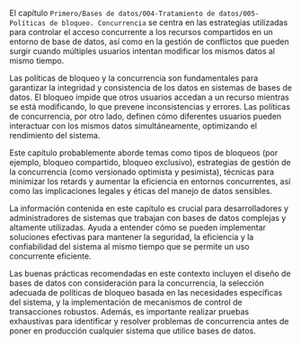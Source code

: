 El capítulo `Primero/Bases de datos/004-Tratamiento de datos/005-Políticas de bloqueo. Concurrencia` se centra en las estrategias utilizadas para controlar el acceso concurrente a los recursos compartidos en un entorno de base de datos, así como en la gestión de conflictos que pueden surgir cuando múltiples usuarios intentan modificar los mismos datos al mismo tiempo.

Las políticas de bloqueo y la concurrencia son fundamentales para garantizar la integridad y consistencia de los datos en sistemas de bases de datos. El bloqueo impide que otros usuarios accedan a un recurso mientras se está modificando, lo que prevene inconsistencias y errores. Las políticas de concurrencia, por otro lado, definen cómo diferentes usuarios pueden interactuar con los mismos datos simultáneamente, optimizando el rendimiento del sistema.

Este capítulo probablemente aborde temas como tipos de bloqueos (por ejemplo, bloqueo compartido, bloqueo exclusivo), estrategias de gestión de la concurrencia (como versionado optimista y pesimista), técnicas para minimizar los retards y aumentar la eficiencia en entornos concurrentes, así como las implicaciones legales y éticas del manejo de datos sensibles.

La información contenida en este capítulo es crucial para desarrolladores y administradores de sistemas que trabajan con bases de datos complejas y altamente utilizadas. Ayuda a entender cómo se pueden implementar soluciones efectivas para mantener la seguridad, la eficiencia y la confiabilidad del sistema al mismo tiempo que se permite un uso concurrente eficiente.

Las buenas prácticas recomendadas en este contexto incluyen el diseño de bases de datos con consideración para la concurrencia, la selección adecuada de políticas de bloqueo basada en las necesidades específicas del sistema, y la implementación de mecanismos de control de transacciones robustos. Además, es importante realizar pruebas exhaustivas para identificar y resolver problemas de concurrencia antes de poner en producción cualquier sistema que utilice bases de datos.
